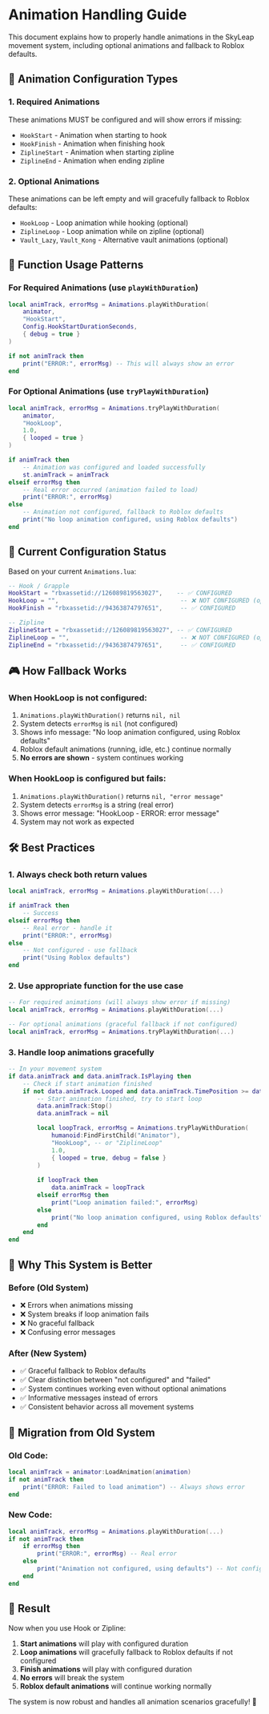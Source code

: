 # Animation Handling Guide

This document explains how to properly handle animations in the SkyLeap movement system, including optional animations and fallback to Roblox defaults.

## 🎯 **Animation Configuration Types**

### **1. Required Animations**
These animations MUST be configured and will show errors if missing:
- `HookStart` - Animation when starting to hook
- `HookFinish` - Animation when finishing hook
- `ZiplineStart` - Animation when starting zipline
- `ZiplineEnd` - Animation when ending zipline

### **2. Optional Animations**
These animations can be left empty and will gracefully fallback to Roblox defaults:
- `HookLoop` - Loop animation while hooking (optional)
- `ZiplineLoop` - Loop animation while on zipline (optional)
- `Vault_Lazy`, `Vault_Kong` - Alternative vault animations (optional)

## 🚀 **Function Usage Patterns**

### **For Required Animations (use `playWithDuration`)**
```lua
local animTrack, errorMsg = Animations.playWithDuration(
    animator,
    "HookStart",
    Config.HookStartDurationSeconds,
    { debug = true }
)

if not animTrack then
    print("ERROR:", errorMsg) -- This will always show an error
end
```

### **For Optional Animations (use `tryPlayWithDuration`)**
```lua
local animTrack, errorMsg = Animations.tryPlayWithDuration(
    animator,
    "HookLoop",
    1.0,
    { looped = true }
)

if animTrack then
    -- Animation was configured and loaded successfully
    st.animTrack = animTrack
elseif errorMsg then
    -- Real error occurred (animation failed to load)
    print("ERROR:", errorMsg)
else
    -- Animation not configured, fallback to Roblox defaults
    print("No loop animation configured, using Roblox defaults")
end
```

## 🔧 **Current Configuration Status**

Based on your current `Animations.lua`:

```lua
-- Hook / Grapple
HookStart = "rbxassetid://126089819563027",    -- ✅ CONFIGURED
HookLoop = "",                                  -- ❌ NOT CONFIGURED (optional)
HookFinish = "rbxassetid://94363874797651",     -- ✅ CONFIGURED

-- Zipline
ZiplineStart = "rbxassetid://126089819563027", -- ✅ CONFIGURED
ZiplineLoop = "",                               -- ❌ NOT CONFIGURED (optional)
ZiplineEnd = "rbxassetid://94363874797651",     -- ✅ CONFIGURED
```

## 🎮 **How Fallback Works**

### **When HookLoop is not configured:**
1. `Animations.playWithDuration()` returns `nil, nil`
2. System detects `errorMsg` is `nil` (not configured)
3. Shows info message: "No loop animation configured, using Roblox defaults"
4. Roblox default animations (running, idle, etc.) continue normally
5. **No errors are shown** - system continues working

### **When HookLoop is configured but fails:**
1. `Animations.playWithDuration()` returns `nil, "error message"`
2. System detects `errorMsg` is a string (real error)
3. Shows error message: "HookLoop - ERROR: error message"
4. System may not work as expected

## 🛠️ **Best Practices**

### **1. Always check both return values**
```lua
local animTrack, errorMsg = Animations.playWithDuration(...)

if animTrack then
    -- Success
elseif errorMsg then
    -- Real error - handle it
    print("ERROR:", errorMsg)
else
    -- Not configured - use fallback
    print("Using Roblox defaults")
end
```

### **2. Use appropriate function for the use case**
```lua
-- For required animations (will always show error if missing)
local animTrack, errorMsg = Animations.playWithDuration(...)

-- For optional animations (graceful fallback if not configured)
local animTrack, errorMsg = Animations.tryPlayWithDuration(...)
```

### **3. Handle loop animations gracefully**
```lua
-- In your movement system
if data.animTrack and data.animTrack.IsPlaying then
    -- Check if start animation finished
    if not data.animTrack.Looped and data.animTrack.TimePosition >= data.animTrack.Length - 0.1 then
        -- Start animation finished, try to start loop
        data.animTrack:Stop()
        data.animTrack = nil

        local loopTrack, errorMsg = Animations.tryPlayWithDuration(
            humanoid:FindFirstChild("Animator"),
            "HookLoop", -- or "ZiplineLoop"
            1.0,
            { looped = true, debug = false }
        )
        
        if loopTrack then
            data.animTrack = loopTrack
        elseif errorMsg then
            print("Loop animation failed:", errorMsg)
        else
            print("No loop animation configured, using Roblox defaults")
        end
    end
end
```

## 🎯 **Why This System is Better**

### **Before (Old System)**
- ❌ Errors when animations missing
- ❌ System breaks if loop animation fails
- ❌ No graceful fallback
- ❌ Confusing error messages

### **After (New System)**
- ✅ Graceful fallback to Roblox defaults
- ✅ Clear distinction between "not configured" and "failed"
- ✅ System continues working even without optional animations
- ✅ Informative messages instead of errors
- ✅ Consistent behavior across all movement systems

## 🔄 **Migration from Old System**

### **Old Code:**
```lua
local animTrack = animator:LoadAnimation(animation)
if not animTrack then
    print("ERROR: Failed to load animation") -- Always shows error
end
```

### **New Code:**
```lua
local animTrack, errorMsg = Animations.playWithDuration(...)
if not animTrack then
    if errorMsg then
        print("ERROR:", errorMsg) -- Real error
    else
        print("Animation not configured, using defaults") -- Not configured
    end
end
```

## 🎉 **Result**

Now when you use Hook or Zipline:
1. **Start animations** will play with configured duration
2. **Loop animations** will gracefully fallback to Roblox defaults if not configured
3. **Finish animations** will play with configured duration
4. **No errors** will break the system
5. **Roblox default animations** will continue working normally

The system is now robust and handles all animation scenarios gracefully! 🚀
